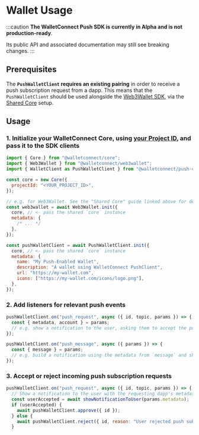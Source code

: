 # Wallet Usage

:::caution
**The WalletConnect Push SDK is currently in Alpha and is not production-ready**.

Its public API and associated documentation may still see breaking changes.
:::

## Prerequisites

The **`PushWalletClient` requires an existing pairing** in order to receive a push subscription request from a dapp.
This means that the `PushWalletClient` should be used alongside the [Web3Wallet SDK](../web3wallet/installation.md), via the [Shared Core](../guides/shared-core.md) setup.

## Usage

### 1. Initialize your WalletConnect Core, using [your Project ID](../../cloud/relay.md), and pass it to the SDK clients

```javascript
import { Core } from "@walletconnect/core";
import { Web3Wallet } from "@walletconnect/web3wallet";
import { WalletClient as PushWalletClient } from "@walletconnect/push-client";

const core = new Core({
  projectId: "<YOUR_PROJECT_ID>",
});

// e.g. for Web3Wallet. See the "Shared Core" guide linked above for details.
const web3wallet = await Web3Wallet.init({
  core, // <- pass the shared `core` instance
  metadata: {
    /* ... */
  },
});

const pushWalletClient = await PushWalletClient.init({
  core, // <- pass the shared `core` instance
  metadata: {
    name: "My Push-Enabled Wallet",
    description: "A wallet using WalletConnect PushClient",
    url: "https://my-wallet.com",
    icons: ["https://my-wallet.com/icons/logo.png"],
  },
});
```

### 2. Add listeners for relevant push events

```javascript
pushWalletClient.on("push_request", async ({ id, topic, params }) => {
  const { metadata, account } = params;
  // e.g. show a notification to the user, asking them to accept the push subscription request.
});

pushWalletClient.on("push_message", async ({ params }) => {
  const { message } = params;
  // e.g. build a notification using the metadata from `message` and show to the user.
});
```

### 3. Accept or reject incoming push subscription requests

```javascript
pushWalletClient.on("push_request", async ({ id, topic, params }) => {
  // Show a notification to the user with the requesting dapp's metadata, asking them to accept the push subscription request.
  const userAccepted = await showNotificationToUser(params.metadata);
  if (userAccepted) {
    await pushWalletClient.approve({ id });
  } else {
    await pushWalletClient.reject({ id, reason: "User rejected push subscription request" });
  }
```

